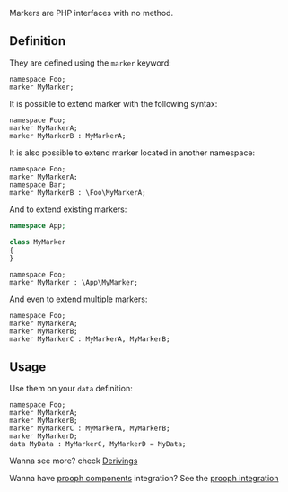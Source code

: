 Markers are PHP interfaces with no method.

## Definition

They are defined using the `marker` keyword:

```
namespace Foo;
marker MyMarker;
```

It is possible to extend marker with the following syntax:

```
namespace Foo;
marker MyMarkerA;
marker MyMarkerB : MyMarkerA;
```

It is also possible to extend marker located in another namespace:

```
namespace Foo;
marker MyMarkerA;
namespace Bar;
marker MyMarkerB : \Foo\MyMarkerA;
```

And to extend existing markers:

```php
namespace App;

class MyMarker
{
}
```

```
namespace Foo;
marker MyMarker : \App\MyMarker;
```

And even to extend multiple markers:

```
namespace Foo;
marker MyMarkerA;
marker MyMarkerB;
marker MyMarkerC : MyMarkerA, MyMarkerB;
```

## Usage

Use them on your `data` definition:

```
namespace Foo;
marker MyMarkerA;
marker MyMarkerB;
marker MyMarkerC : MyMarkerA, MyMarkerB;
marker MyMarkerD;
data MyData : MyMarkerC, MyMarkerD = MyData;
```

Wanna see more? check [Derivings](Derivings.md)

Wanna have [prooph components](http://getprooph.org/) integration? See the [prooph integration](prooph.md)
